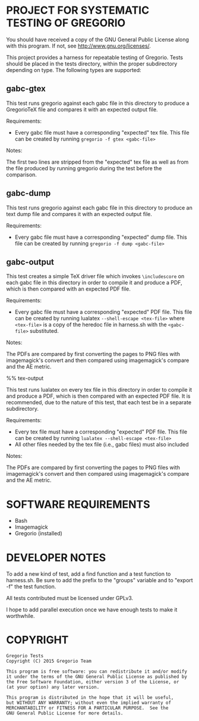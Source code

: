 # PROJECT FOR SYSTEMATIC TESTING OF GREGORIO

You should have received a copy of the GNU General Public License
along with this program.  If not, see <http://www.gnu.org/licenses/>.

This project provides a harness for repeatable testing of Gregorio.
Tests should be placed in the tests directory, within the proper
subdirectory depending on type.  The following types are supported:

## gabc-gtex

This test runs gregorio against each gabc file in this directory to
produce a GregorioTeX file and compares it with an expected output file.

Requirements:

- Every gabc file must have a corresponding "expected" tex file.  This
  file can be created by running `gregorio -f gtex <gabc-file>`

Notes:

The first two lines are stripped from the "expected" tex file as well as
from the file produced by running gregorio during the test before the
comparison.

## gabc-dump

This test runs gregorio against each gabc file in this directory to
produce an text dump file and compares it with an expected output file.

Requirements:

- Every gabc file must have a corresponding "expected" dump file.  This
  file can be created by running `gregorio -f dump <gabc-file>`

## gabc-output

This test creates a simple TeX driver file which invokes `\includescore`
on each gabc file in this directory in order to compile it and produce a
PDF, which is then compared with an expected PDF file.

Requirements:

- Every gabc file must have a corresponding "expected" PDF file.  This
  file can be created by running lualatex `--shell-escape <tex-file>`
  where `<tex-file>` is a copy of the heredoc file in harness.sh with the
  `<gabc-file>` substituted.

Notes:

The PDFs are compared by first converting the pages to PNG files with
imagemagick's convert and then compared using imagemagick's compare and
the AE metric.

%% tex-output

This test runs lualatex on every tex file in this directory in order to
compile it and produce a PDF, which is then compared with an expected
PDF file.  It is recommended, due to the nature of this test, that each
test be in a separate subdirectory.

Requirements:

- Every tex file must have a corresponding "expected" PDF file.  This
  file can be created by running `lualatex --shell-escape <tex-file>`
- All other files needed by the tex file (i.e., gabc files) must also
  included

Notes:

The PDFs are compared by first converting the pages to PNG files with
imagemagick's convert and then compared using imagemagick's compare and
the AE metric.

# SOFTWARE REQUIREMENTS

- Bash
- Imagemagick
- Gregorio (installed)


# DEVELOPER NOTES

To add a new kind of test, add a find function and a test function to
harness.sh.  Be sure to add the prefix to the "groups" variable and to
"export -f" the test function.

All tests contributed must be licensed under GPLv3.

I hope to add parallel execution once we have enough tests to make it
worthwhile.


# COPYRIGHT

```
Gregorio Tests
Copyright (C) 2015 Gregorio Team

This program is free software: you can redistribute it and/or modify
it under the terms of the GNU General Public License as published by
the Free Software Foundation, either version 3 of the License, or
(at your option) any later version.

This program is distributed in the hope that it will be useful,
but WITHOUT ANY WARRANTY; without even the implied warranty of
MERCHANTABILITY or FITNESS FOR A PARTICULAR PURPOSE.  See the
GNU General Public License for more details.
```
